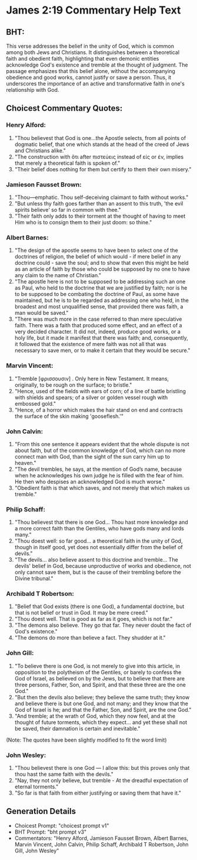 # James 2:19 Commentary Help Text

## BHT:
This verse addresses the belief in the unity of God, which is common among both Jews and Christians. It distinguishes between a theoretical faith and obedient faith, highlighting that even demonic entities acknowledge God's existence and tremble at the thought of judgment. The passage emphasizes that this belief alone, without the accompanying obedience and good works, cannot justify or save a person. Thus, it underscores the importance of an active and transformative faith in one's relationship with God.

## Choicest Commentary Quotes:
### Henry Alford:
1. "Thou believest that God is one...the Apostle selects, from all points of dogmatic belief, that one which stands at the head of the creed of Jews and Christians alike."
2. "The construction with ὅτι after πιστεύεις instead of εἰς or ἐν, implies that merely a theoretical faith is spoken of."
3. "Their belief does nothing for them but certify to them their own misery."

### Jamieson Fausset Brown:
1. "Thou—emphatic. Thou self-deceiving claimant to faith without works."
2. "But unless thy faith goes farther than an assent to this truth, 'the evil spirits believe' so far in common with thee."
3. "Their faith only adds to their torment at the thought of having to meet Him who is to consign them to their just doom: so thine."

### Albert Barnes:
1. "The design of the apostle seems to have been to select one of the doctrines of religion, the belief of which would - if mere belief in any doctrine could - save the soul; and to show that even this might be held as an article of faith by those who could be supposed by no one to have any claim to the name of Christian."
2. "The apostle here is not to be supposed to be addressing such an one as Paul, who held to the doctrine that we are justified by faith; nor is he to be supposed to be combating the doctrine of Paul, as some have maintained, but he is to be regarded as addressing one who held, in the broadest and most unqualified sense, that provided there was faith, a man would be saved."
3. "There was much more in the case referred to than mere speculative faith. There was a faith that produced some effect, and an effect of a very decided character. It did not, indeed, produce good works, or a holy life, but it made it manifest that there was faith; and, consequently, it followed that the existence of mere faith was not all that was necessary to save men, or to make it certain that they would be secure."

### Marvin Vincent:
1. "Tremble [φρισσουσιν] . Only here in New Testament. It means, originally, to be rough on the surface; to bristle."
2. "Hence, used of the fields with ears of corn; of a line of battle bristling with shields and spears; of a silver or golden vessel rough with embossed gold."
3. "Hence, of a horror which makes the hair stand on end and contracts the surface of the skin making 'gooseflesh.'"

### John Calvin:
1. "From this one sentence it appears evident that the whole dispute is not about faith, but of the common knowledge of God, which can no more connect man with God, than the sight of the sun carry him up to heaven."
2. "The devil trembles, he says, at the mention of God’s name, because when he acknowledges his own judge he is filled with the fear of him. He then who despises an acknowledged God is much worse."
3. "Obedient faith is that which saves, and not merely that which makes us tremble."

### Philip Schaff:
1. "Thou believest that there is one God... Thou hast more knowledge and a more correct faith than the Gentiles, who have gods many and lords many."
2. "Thou doest well: so far good... a theoretical faith in the unity of God, though in itself good, yet does not essentially differ from the belief of devils."
3. "The devils... also believe assent to this doctrine and tremble... The devils' belief in God, because unproductive of works and obedience, not only cannot save them, but is the cause of their trembling before the Divine tribunal."

### Archibald T Robertson:
1. "Belief that God exists (there is one God), a fundamental doctrine, but that is not belief or trust in God. It may be mere creed."
2. "Thou doest well. That is good as far as it goes, which is not far."
3. "The demons also believe. They go that far. They never doubt the fact of God's existence."
4. "The demons do more than believe a fact. They shudder at it."

### John Gill:
1. "To believe there is one God, is not merely to give into this article, in opposition to the polytheism of the Gentiles, or barely to confess the God of Israel, as believed on by the Jews, but to believe that there are three persons, Father, Son, and Spirit, and that these three are the one God."
2. "But then the devils also believe; they believe the same truth; they know and believe there is but one God, and not many; and they know that the God of Israel is he; and that the Father, Son, and Spirit, are the one God."
3. "And tremble; at the wrath of God, which they now feel, and at the thought of future torments, which they expect... and yet these shall not be saved, their damnation is certain and inevitable."

(Note: The quotes have been slightly modified to fit the word limit)

### John Wesley:
1. "Thou believest there is one God — I allow this: but this proves only that thou hast the same faith with the devils." 
2. "Nay, they not only believe, but tremble - At the dreadful expectation of eternal torments." 
3. "So far is that faith from either justifying or saving them that have it."


## Generation Details
- Choicest Prompt: "choicest prompt v1"
- BHT Prompt: "bht prompt v3"
- Commentators: "Henry Alford, Jamieson Fausset Brown, Albert Barnes, Marvin Vincent, John Calvin, Philip Schaff, Archibald T Robertson, John Gill, John Wesley"
